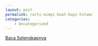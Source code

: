 ```yaml
---
layout: post
permalink: /arti-mimpi-buat-kopi-hitam/
categories:
    - Uncategorized
---
```


[Baca Selengkapnya](/08)